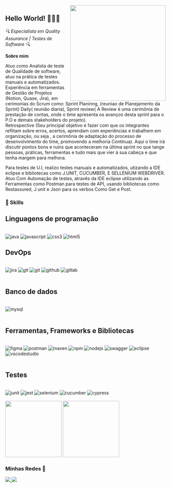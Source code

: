   
<img  align="right"  src="https://github.com/nilsonqa/blob/main/profile.pic.jpg"  width="300"/>

  
  ## Hello World! 👩🏻‍💻

*🔍 Especialista em Quality Assurance | Testes de Software 🔍*

   

 **Sobre mim**

  
Atuo como Analista de teste de Qualidade de software, atuo na prática de testes manuais e automatizados.  
Experiência em ferramentas de Gestão de Projetos (Notion, Quase, Jira), em cerimonias do Scrum como: Sprint Planinng, (reuniao de Planejamento da Sprint) Daily( reunião diaria), Sprint review( A Review é uma cerimônia de prestação de contas, onde o time apresenta os avanços desta sprint para o P.O e demais stakeholders do projeto).  
Retrospective (Seu principal objetivo é fazer com que os integrantes reflitam sobre erros, acertos, aprendam com experiências e trabalhem em organização, ou seja , a cerimônia de adaptação do processo de desenvolvimento do time, promovendo a melhoria Contínua). Aqui o time irá discutir pontos bons e ruins que aconteceram na última sprint no que tange pessoas, práticas, ferramentas e tudo mais que vier à sua cabeça e que tenha margem para melhora.  
  
Para testes de U.I, realizo testes manuais e automatizados, utizando a IDE eclipse e bibliotecas como J.UNIT, CUCUMBER, E SELLENIUM WEBDRIVER.  
Atuo Com Automação de testes, atravês da IDE eclipse utilizando as Ferramentas como Postman para testes de API, usando bibliotecas como Restassured, J unit e Json para os verbos Como Get e Post.


  

### 🚀 Skills

  

## Linguagens de programação

  
<div  style="display: inline_block"><br/>

<img  aling="center"  alt="java"  src="https://img.shields.io/badge/Java-ED8B00?style=for-the-badge&logo=openjdk&logoColor=white">

<img  aling="center"  alt="javascript"  src="https://img.shields.io/badge/JavaScript-323330?style=for-the-badge&logo=javascript&logoColor=F7DF1E">

<img  aling="center"  alt="css3"  src="https://img.shields.io/badge/CSS3-1572B6?style=for-the-badge&logo=css3&logoColor=white">

<img  aling="center"  alt="html5"  src="https://img.shields.io/badge/HTML5-E34F26?style=for-the-badge&logo=html5&logoColor=white">



  

## DevOps

<div  style="display: inline_block"><br/>

<img  aling="center"  alt="jira"  src="https://img.shields.io/badge/Jira-0052CC?style=for-the-badge&logo=Jira&logoColor=white">

<img  aling="center"  alt="git"  src="https://img.shields.io/badge/Jenkins-D24939?style=for-the-badge&logo=Jenkins&logoColor=white">

<img  aling="center"  alt="git"  src="https://img.shields.io/badge/GIT-E44C30?style=for-the-badge&logo=git&logoColor=white">

<img  aling="center"  alt="github"  src="https://img.shields.io/badge/GitHub-100000?style=for-the-badge&logo=github&logoColor=white">

<img  aling="center"  alt="gitlab"  src="https://img.shields.io/badge/GitLab-330F63?style=for-the-badge&logo=gitlab&logoColor=white">

</div><br/>

  

## Banco de dados

  

<div  style="display: inline_block"><br/>

<img  aling="center"  alt="mysql"  src="https://img.shields.io/badge/MySQL-00000F?style=for-the-badge&logo=mysql&logoColor=white">



</div><br/>

  

## Ferramentas, Frameworks e Bibliotecas

<div  style="display: inline_block"><br/>

<img  aling="center"  alt="figma"  src="https://img.shields.io/badge/Figma-F24E1E?style=for-the-badge&logo=figma&logoColor=white">

<img  aling="center"  alt="postman"  src="https://img.shields.io/badge/Postman-FF6C37?style=for-the-badge&logo=Postman&logoColor=white">

<img  aling="center"  alt="maven"  src="https://img.shields.io/badge/apache_maven-C71A36?style=for-the-badge&logo=apachemaven&logoColor=white">

<img  aling="center"  alt="npm"  src="https://img.shields.io/badge/npm-CB3837?style=for-the-badge&logo=npm&logoColor=white">

<img  aling="center"  alt="nodejs"  src="https://img.shields.io/badge/Node%20js-339933?style=for-the-badge&logo=nodedotjs&logoColor=white">

<img  aling="center"  alt="swagger"  src="https://img.shields.io/badge/Swagger-85EA2D?style=for-the-badge&logo=Swagger&logoColor=white">

<img  aling="center"  alt="eclipse"  src="https://img.shields.io/badge/Eclipse-2C2255?style=for-the-badge&logo=eclipse&logoColor=white">

<img  aling="center"  alt="vscodestudio"  src="https://img.shields.io/badge/Visual_Studio_Code-0078D4?style=for-the-badge&logo=visual%20studio%20code&logoColor=white">

</div><br/>

  
  
## Testes

<div  style="display: inline_block"><br/>

<img  aling="center"  alt="junit"  src="https://img.shields.io/badge/Junit5-25A162?style=for-the-badge&logo=junit5&logoColor=white">

<img  aling="center"  alt="jest"  src="https://img.shields.io/badge/Jest-C21325?style=for-the-badge&logo=jest&logoColor=white">

<img  aling="center"  alt="selenium"  src="https://img.shields.io/badge/Selenium-43B02A?style=for-the-badge&logo=Selenium&logoColor=white">

<img  aling="center"  alt="cucumber"  src="https://img.shields.io/badge/Cucumber-43B02A?style=for-the-badge&logo=cucumber&logoColor=white">

<img  aling="center"  alt="cypress"  src="https://img.shields.io/badge/Cypress-17202C?style=for-the-badge&logo=cypress&logoColor=white">


</div><br/>

  

<div>

<img  height="177em"  src="https://github-readme-stats.vercel.app/api?username=nilsonqa&show_icons=true&theme=dracula"/>

<img  height="177em"  src="https://github-readme-stats.vercel.app/api/top-langs/?username=nilsonqa&layout=compact&theme=dracula"/>

</div>

### Minhas Redes 🤝

<a  href="https://www.linkedin.com/in/valdenilson lima da silva/">

<img  src="https://img.shields.io/badge/linkedin-%230077B5.svg?style=for-the-badge&logo=linkedin&logoColor=white" />

</a>

<a  href="https://www.instagram.com/nilsonlimaqa/">

<img  src="https://img.shields.io/badge/Instagram-%23E4405F.svg?style=for-the-badge&logo=Instagram&logoColor=white" />

</a>
<a  href="https://www.instagram.com/girls.testing/">

</a>

